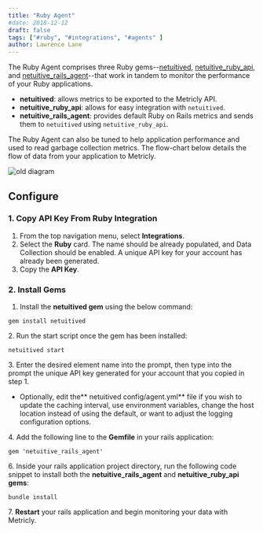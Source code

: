 ```yaml
---
title: "Ruby Agent"
#date: 2018-12-12
draft: false
tags: ["#ruby", "#integrations", "#agents" ]
author: Lawrence Lane
---
```

The Ruby Agent comprises three Ruby gems--[netuitived](https://rubygems.org/gems/netuitived), [netuitive_ruby_api](https://rubygems.org/gems/netuitive_ruby_api), and [netuitive_rails_agent](https://rubygems.org/gems/netuitive_rails_agent)--that work in tandem to monitor the performance of your Ruby applications.

- **netuitived**: allows metrics to be exported to the Metricly API.
- **netuitive_ruby_api**: allows for easy integration with `netuitived`.
- **netuitive_rails_agent**: provides default Ruby on Rails metrics and sends them to  `netuitived` using `netuitive_ruby_api`.

The Ruby Agent can also be tuned to help application performance and used to read garbage collection metrics. The flow-chart below details the flow of data from your application to Metricly.

![old diagram](/images/_index/old-diagram.png)

## Configure

### 1. Copy API Key From Ruby Integration
1. From the top navigation menu, select **Integrations**.
2. Select the **Ruby** card. The name should be already populated, and Data Collection should be enabled. A unique API key for your account has already been generated.
3. Copy the **API Key**.

### 2. Install Gems
1. Install the **netuitived gem** using the below command:

```
gem install netuitived
```
2\. Run the start script once the gem has been installed:

```
netuitived start
```

3\. Enter the desired element name into the prompt, then type into the prompt the unique API key generated for your account that you copied in step 1.

  - Optionally, edit the** netuitived config/agent.yml** file if you wish to update the caching interval, use environment variables, change the host location instead of using the default, or want to adjust the logging configuration options.

4\. Add the following line to the **Gemfile** in your rails application:

```
gem 'netuitive_rails_agent'
```

6\. Inside your rails application project directory, run the following code snippet to install both the **netuitive_rails_agent** and **netuitive_ruby_api gems**:

```
bundle install
```

7\. **Restart** your rails application and begin monitoring your data with Metricly.
